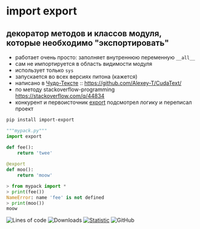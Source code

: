# import export
## декоратор методов и классов модуля, которые необходимо "экспортировать"

* работает очень просто: заполняет внутреннюю переменную `__all__`
* сам не импортируется в область видимости модуля
* использует только `sys`
* запускается во всех версиях питона (кажется)
* написано в [Чудо-Тексте](https://cudatext.github.io/) :: https://github.com/Alexey-T/CudaText/
* по методу stackoverflow-programming https://stackoverflow.com/q/44834
* конкурент и первоисточник [export](https://pypi.org/project/export/0.1.2/) подсмотрел логику и переписал проект


```bash
pip install import-export
```

```python
"""mypack.py"""
import export

def fee():
    return 'twee'
	
@export
def moo():
    return 'moow'
```

```python
> from mypack import *
> print(fee())
NameError: name 'fee' is not defined
> print(moo())
moow
```


![Lines of code](https://img.shields.io/tokei/lines/github/ablaternae/py-export)
![Downloads](https://img.shields.io/pypi/dm/import-export)
[![Statistic](https://pepy.tech/badge/import-export/week)](https://pepy.tech/project/import-export)
![GitHub](https://img.shields.io/github/license/ablaternae/py-export)
